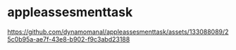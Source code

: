 # appleassesmenttask

https://github.com/dynamomanal/appleassesmenttask/assets/133088089/25c0b95a-ae7f-43e8-b902-f9c3abd23188

